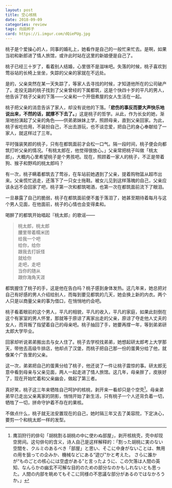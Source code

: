 ```yaml
---
layout: post
title: 空心核桃
date: 2018-09-09
categories: review
tags: 向田邦子
card: https://i.imgur.com/dQiePUg.jpg
---
```


桃子是个爱操心的人，同事的婚礼上，她看作是自己的一般忙来忙去。是啊，如果当初和新郎进了情人旅馆，或许此时站在这里的新娘便是自己了。

桃子已经三十岁了，看着别人结婚，心里很不是滋味吧。失落的时候，桃子喜欢到莺谷站的长椅上坐坐，失踪的父亲的家就在不远处。

是的，父亲突然在某一天失踪了，等家人去寻找的时候，才知道他所在的公司破产了。走投无路的桃子找到了父亲曾经的下属都筑，这是个快四十岁的平凡的男人，他告诉了桃子父亲的下落——父亲和一个开佃煮屋的女人生活在一起。

桃子把父亲的消息告诉了家人，却没有说他的下落。「**悲伤的事反而要大声快乐地说出来，不然的话，就撑不下去了。**」这是桃子的哲学。从此，作为长女的她，渐渐地扮演起了父亲的角色——供弟弟妹妹上学，照顾母亲，直到父亲回家。为此，桃子省吃俭用，不装扮自己，不出去游玩，也不谈恋爱，把自己的身心奉献给了一家人，就这样过了三年。

平时强装笑颜的桃子，只有在都筑面前才会松一口气。隔一段时间，桃子便会向都筑打听父亲的情况。「有桃太郎在，他觉得很放心。」父亲常把桃子叫做「桃太郎」，大概内心里希望桃子是个男孩吧。现在，照顾着一家人的桃子，不正是带着狗、猴子和野鸡的桃太郎吗？

有一次，桃子瞒着都筑去了莺谷，在车站前她遇到了父亲，提着购物篮从超市出来。父亲慌忙逃走，还落下了一只女士拖鞋。被女儿见到这样落魄的自己，父亲应该永远不会回家了吧，桃子第一次和都筑喝酒，也第一次在都筑面前流下了眼泪。

一旦暴露了自己的脆弱，桃子在都筑面前便不羞于落泪了，她甚至期待着每月与这个男人见面，在他面前，桃子的心情也会变得柔和。

喝醉了的都筑开始唱起『桃太郎』的歌谣——

> 桃太郎，桃太郎  
腰里带着糯米团  
给我一个吧  
给你，给你  
跟我去打妖怪  
就给你  
走吧，走吧  
当你的随从  
跟你海角天涯  

都筑握住了桃子的手，这是他在告白吗？桃子感到身体发热。这几年来，她总把对自己有好感的男人介绍给别人，而每到要见都筑的几天，她会换上新的内衣。两个人只是以商量父亲的事为借口，在悄悄地约会吧。

桃子看着眼前的这个男人，平凡的相貌，平凡的收入，平凡的家庭，如果此刻倒在这个有家室的男人怀里，那就等于原谅了离家出走的父亲，原谅了夺走他人丈夫的女人，而背叛了指望着自己的母亲吧。桃子抽回了手，她要再撑一年，等到弟弟研太郎大学毕业。

回家却听说弟弟搬出去与女人住了。桃子去学校找弟弟，她想起研太郎考上大学那天，带他去高级牛排店，他却点了汉堡，而桃子把自己那一份的蛋黄分给了他，就像某个广告里的父亲。

这一次，弟弟把自己的蛋黄分给了桃子，他还说了一件让桃子震惊的事。研太郎无意中看到母亲与父亲见面，两人一起走进了情人旅馆。这几年，母亲胖了，皮肤好了，现在开始忙着和父亲幽会，做起了第三者。

真好笑，桃子这三年来牺牲自己呵护的核桃，剥开来一看却只是个空壳[^1]。母亲弟弟早已走出父亲离家的阴影，悄悄开始了新生活，只有桃子一个人还背负着一切，牺牲了一切，拼命守护着不存在的果核。

不做点什么，桃子就无法安置现在的自己，她时隔三年又去了美容院，下定决心，要剪一个和桃太郎一样的发型。

[^1]: 鹰羽狩行的俳句「胡桃割る胡桃の中に使わぬ部屋」，剥开核桃壳，壳中却现空房间。这句俳句的含义，诗人自己是这样解释的：「割った胡桃に実のない空間を、クルミのあるべき「部屋」と思い、そこに中身がないことは、無用の用を狙っての企みか、機械などにある“遊び”かと考えた。 さらに誰かが“ものごとの核心には空虚がある”と言ったように、この欠落は人間の英知、なんらかの幽玄不可解な目的のための部分なのかもしれないとも思った。人間の内部を眺めてもそこに同様の不思議な部分があるのではなかろうか。」